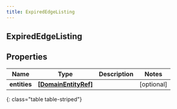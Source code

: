 ```yaml
---
title: ExpiredEdgeListing
---
```

## ExpiredEdgeListing

## Properties

|Name | Type | Description | Notes|
|------------ | ------------- | ------------- | -------------|
| **entities** | [**[DomainEntityRef]**](DomainEntityRef.html) |  | [optional] |
{: class="table table-striped"}


